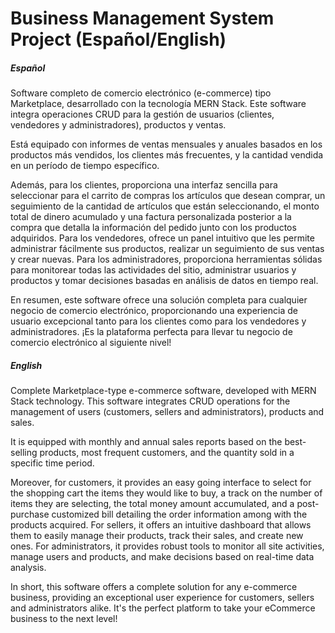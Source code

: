 # Business Management System Project (Español/English)

##### *Español*

Software completo de comercio electrónico (e-commerce) tipo Marketplace, desarrollado con la tecnología MERN Stack. Este software integra operaciones CRUD para la gestión de usuarios (clientes, vendedores y administradores), productos y ventas.

Está equipado con informes de ventas mensuales y anuales basados en los productos más vendidos, los clientes más frecuentes, y la cantidad vendida en un período de tiempo específico.

Además, para los clientes, proporciona una interfaz sencilla para seleccionar para el carrito de compras los artículos que desean comprar, un seguimiento de la cantidad de artículos que están seleccionando, el monto total de dinero acumulado y una factura personalizada posterior a la compra que detalla la información del pedido junto con los productos adquiridos. Para los vendedores, ofrece un panel intuitivo que les permite administrar fácilmente sus productos, realizar un seguimiento de sus ventas y crear nuevas. Para los administradores, proporciona herramientas sólidas para monitorear todas las actividades del sitio, administrar usuarios y productos y tomar decisiones basadas en análisis de datos en tiempo real.

En resumen, este software ofrece una solución completa para cualquier negocio de comercio electrónico, proporcionando una experiencia de usuario excepcional tanto para los clientes como para los vendedores y administradores. ¡Es la plataforma perfecta para llevar tu negocio de comercio electrónico al siguiente nivel!

##### *English*

Complete Marketplace-type e-commerce software, developed with MERN Stack technology. This software integrates CRUD operations for the management of users (customers, sellers and administrators), products and sales.

It is equipped with monthly and annual sales reports based on the best-selling products, most frequent customers, and the quantity sold in a specific time period.

Moreover, for customers, it provides an easy going interface to select for the shopping cart the items they would like to buy, a track on the number of items they are selecting, the total money amount accumulated, and a post-purchase customized bill detailing the order information among with the products acquired. For sellers, it offers an intuitive dashboard that allows them to easily manage their products, track their sales, and create new ones. For administrators, it provides robust tools to monitor all site activities, manage users and products, and make decisions based on real-time data analysis.

In short, this software offers a complete solution for any e-commerce business, providing an exceptional user experience for customers, sellers and administrators alike. It's the perfect platform to take your eCommerce business to the next level!
